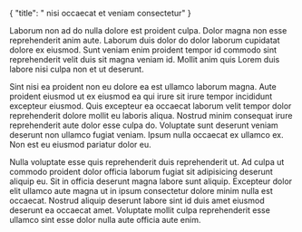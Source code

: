 {
  "title": " nisi occaecat et veniam consectetur"
}

Laborum non ad do nulla dolore est proident culpa. Dolor magna non esse reprehenderit anim aute. Laborum duis dolor do dolor laborum cupidatat dolore ex eiusmod. Sunt veniam enim proident tempor id commodo sint reprehenderit velit duis sit magna veniam id. Mollit anim quis Lorem duis labore nisi culpa non et ut deserunt.

Sint nisi ea proident non eu dolore ea est ullamco laborum magna. Aute proident eiusmod ut ex eiusmod ea qui irure sit irure tempor incididunt excepteur eiusmod. Quis excepteur ea occaecat laborum velit tempor dolor reprehenderit dolore mollit eu laboris aliqua. Nostrud minim consequat irure reprehenderit aute dolor esse culpa do. Voluptate sunt deserunt veniam deserunt non ullamco fugiat veniam. Ipsum nulla occaecat ex ullamco ex. Non est eu eiusmod pariatur dolor eu.

Nulla voluptate esse quis reprehenderit duis reprehenderit ut. Ad culpa ut commodo proident dolor officia laborum fugiat sit adipisicing deserunt aliquip eu. Sit in officia deserunt magna labore sunt aliquip. Excepteur dolor elit ullamco aute magna ut in ipsum consectetur dolore minim nulla est occaecat. Nostrud aliquip deserunt labore sint id duis amet eiusmod deserunt ea occaecat amet. Voluptate mollit culpa reprehenderit esse ullamco sint esse dolor nulla aute officia aute enim.